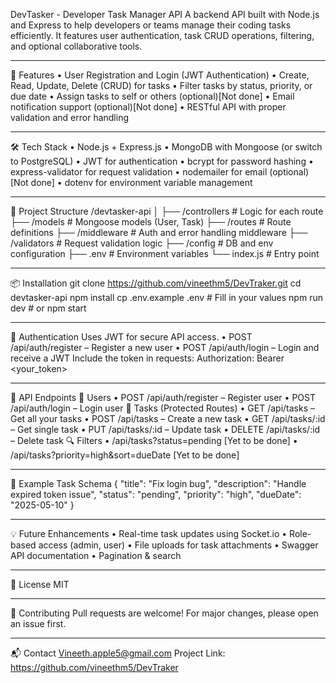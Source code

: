 
DevTasker - Developer Task Manager API
A backend API built with Node.js and Express to help developers or teams manage their coding tasks efficiently. It features user authentication, task CRUD operations, filtering, and optional collaborative tools.
________________________________________
🔧 Features
•	User Registration and Login (JWT Authentication)
•	Create, Read, Update, Delete (CRUD) for tasks
•	Filter tasks by status, priority, or due date
•	Assign tasks to self or others (optional)[Not done]
•	Email notification support (optional)[Not done]
•	RESTful API with proper validation and error handling
________________________________________
🛠️ Tech Stack
•	Node.js + Express.js
•	MongoDB with Mongoose (or switch to PostgreSQL)
•	JWT for authentication
•	bcrypt for password hashing
•	express-validator for request validation
•	nodemailer for email (optional)[Not done]
•	dotenv for environment variable management
________________________________________
📁 Project Structure
/devtasker-api
│
├── /controllers     # Logic for each route
├── /models          # Mongoose models (User, Task)
├── /routes          # Route definitions
├── /middleware      # Auth and error handling middleware
├── /validators      # Request validation logic
├── /config          # DB and env configuration
├── .env             # Environment variables
└── index.js        # Entry point
________________________________________
📦 Installation
git clone https://github.com/vineethm5/DevTraker.git
cd devtasker-api
npm install
cp .env.example .env # Fill in your values
npm run dev # or npm start
________________________________________
🔐 Authentication
Uses JWT for secure API access.
•	POST /api/auth/register – Register a new user
•	POST /api/auth/login – Login and receive a JWT
Include the token in requests:
Authorization: Bearer <your_token>
________________________________________
📘 API Endpoints
👤 Users
•	POST /api/auth/register – Register user
•	POST /api/auth/login – Login user
📝 Tasks (Protected Routes)
•	GET /api/tasks – Get all your tasks
•	POST /api/tasks – Create a new task
•	GET /api/tasks/:id – Get single task
•	PUT /api/tasks/:id – Update task
•	DELETE /api/tasks/:id – Delete task
🔍 Filters
•	/api/tasks?status=pending [Yet to be done]
•	/api/tasks?priority=high&sort=dueDate [Yet to be done]
________________________________________
🧪 Example Task Schema
{
  "title": "Fix login bug",
  "description": "Handle expired token issue",
  "status": "pending",
  "priority": "high",
  "dueDate": "2025-05-10"
}
________________________________________
💡 Future Enhancements
•	Real-time task updates using Socket.io
•	Role-based access (admin, user)
•	File uploads for task attachments
•	Swagger API documentation
•	Pagination & search
________________________________________
📄 License
MIT
________________________________________
🙌 Contributing
Pull requests are welcome! For major changes, please open an issue first.
________________________________________
📬 Contact
Vineeth.apple5@gmail.com
Project Link: https://github.com/vineethm5/DevTraker
